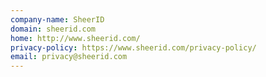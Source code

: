 ```yaml
---
company-name: SheerID
domain: sheerid.com
home: http://www.sheerid.com/
privacy-policy: https://www.sheerid.com/privacy-policy/
email: privacy@sheerid.com
---
```




